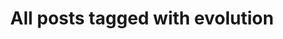 ---
layout: tag
title: "All posts tagged with evolution"
permalink: /weblog/tags/evolution/
taxonomy: evolution
---